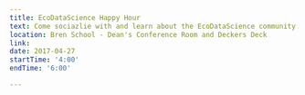 ```yaml
---
title: EcoDataScience Happy Hour
text: Come sociazlie with and learn about the EcoDataScience community!
location: Bren School - Dean's Conference Room and Deckers Deck
link: 
date: 2017-04-27
startTime: '4:00'
endTime: '6:00'

---
```

